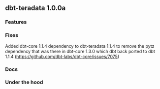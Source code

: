 ## dbt-teradata 1.0.0a

### Features

### Fixes
Added dbt-core 1.1.4 dependency to dbt-teradata 1.1.4 to remove the pytz dependency that was there in dbt-core 1.3.0 which dbt back ported to dbt 1.1.4 (https://github.com/dbt-labs/dbt-core/issues/7075)
### Docs

### Under the hood
